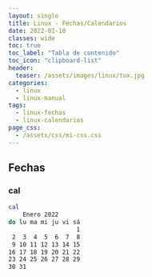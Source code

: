 ```yaml
---
layout: single
title: Linux - Fechas/Calendarios
date: 2022-01-10
classes: wide
toc: true
toc_label: "Tabla de contenido"
toc_icon: "clipboard-list"
header:
  teaser: /assets/images/linux/tux.jpg
categories:
  - linux
  - linux-manual
tags:
  - linux-fechas
  - linux-calendarios
page_css: 
  - /assets/css/mi-css.css
---
```


## Fechas

### cal

```bash
cal
    Enero 2022       
do lu ma mi ju vi sá  
                   1  
 2  3  4  5  6  7  8  
 9 10 11 12 13 14 15  
16 17 18 19 20 21 22  
23 24 25 26 27 28 29  
30 31  
```


